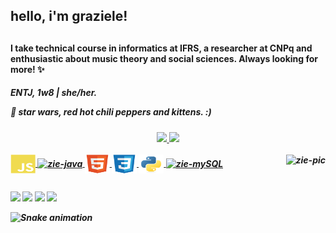 <h2> hello, i'm graziele!<h2>

<h4>
I take technical course in informatics at IFRS, a researcher at CNPq and enthusiastic about music theory and social sciences. Always looking for more! ✨
<h4>
 
<h5> ENTJ, 1w8 | she/her.
    <p>
       🐝 star wars, red hot chili peppers and kittens. :)
    </p>
<h5>
    
<div align="center">
  <a href="https://github.com/grazielesz">
  <img height="150em" src="https://github-readme-stats.vercel.app/api?username=grazielesz&show_icons=true&theme=radical&include_all_commits=true&count_private=true"/>
  <img height="150em" src="https://github-readme-stats.vercel.app/api/top-langs/?username=grazielesz&layout=compact&langs_count=7&theme=radical"/>
</div> 
    
<div style="display: inline_block"><br>
  <img align="center" alt="zie-script" height="30" width="40" src="https://raw.githubusercontent.com/devicons/devicon/master/icons/javascript/javascript-plain.svg">
  <img align="center" alt="zie-java" height="40" width="40" src="https://cdn.jsdelivr.net/gh/devicons/devicon/icons/java/java-original.svg">
  <img align="center" alt="zie-HTML" height="30" width="40" src="https://raw.githubusercontent.com/devicons/devicon/master/icons/html5/html5-original.svg">
  <img align="center" alt="zie-CSS" height="30" width="40" src="https://raw.githubusercontent.com/devicons/devicon/master/icons/css3/css3-original.svg">
  <img align="center" alt="zie-python" height="30" width="40" src="https://raw.githubusercontent.com/devicons/devicon/master/icons/python/python-original.svg">
  <img align="center" alt="zie-mySQL" height="30" width="40" src="https://cdn.jsdelivr.net/gh/devicons/devicon/icons/mysql/mysql-original.svg">
  <img align="right" alt="zie-pic" height="100" src="https://64.media.tumblr.com/e4c2587b31298bbe24305c0ccf71258d/1a5acf95be280cdc-fd/s540x810/8c49c6be8a910e8ab7f8fee39dfe8d8dc0294632.gifv">
</div>
  
  ##
 
<div> 
  <a href="https://instagram.com/grazielesz_" target="_blank"><img src="https://img.shields.io/badge/-Instagram-%23E4405F?style=for-the-badge&logo=instagram&logoColor=white" target="_blank"></a>
  <a href = "mailto:grazilopesouza3@gmail.com"><img src="https://img.shields.io/badge/-Gmail-%23333?style=for-the-badge&logo=gmail&logoColor=white" target="_blank"></a>
  <a href ="https://open.spotify.com/user/grazilopesouza?si=e4a0da350b4c4b8d"><img src="https://img.shields.io/badge/Spotify-1ED760?&style=for-the-badge&logo=spotify&logoColor=white" target="_blank"></a>
      <a href="https://www.linkedin.com/in/grazielesz/" target="_blank"><img src="https://img.shields.io/badge/-LinkedIn-%230077B5?style=for-the-badge&logo=linkedin&logoColor=white" target="_blank"></a> 
 
  ![Snake animation](https://github.com/grazielesz/grazielesz/blob/output/github-contribution-grid-snake.svg)
 
</div>
